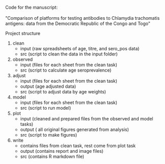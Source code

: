Code for the manuscript:
<br>
<br>
"Comparison of platforms for testing antibodies to Chlamydia trachomatis 
antigens: data from the Democratic Republic of the Congo and Togo"

Project structure
<br>
  1. clean
      - input (raw spreadsheets of age, titre, and sero_pos data)
      - src (script to clean the data in the input folder)
  2. observed
      - input (files for each sheet from the clean task)
      - src (script to calculate age seroprevalence)
  3. adjust
      - input (files for each sheet from the clean task)
      - output (age adjusted data)
      - src (script to adjust data by age weights)
  4. model
      - input (files for each sheet from the clean task)
      - src (script to run model)
  5. plot
      - input (cleaned and prepared files from the observed and model tasks)
      - output ( all original figures generated from analysis)
      - src (script to make figures)
 6. write
	- contains files from clean task, rest come from plot task
	- output (contains report and image files)
	- src (contains R markdown file)
